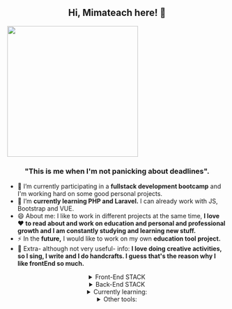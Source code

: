 ### 
<h2 align="center">Hi, Mimateach here! 👋 </h2>
<div align="center">
  <div style="display: flex; align-items: flex-start;">
<img style="width:300px; height: auto;" src="https://sdk.bitmoji.com/render/panel/5e845383-93bc-40c1-bdde-3574c1b7c810-83bc2942-e990-4d1b-b614-ff0e9f07e23a-v1.png?transparent=1&palette=1" />
</div>
</div>

<h3 align="center">"This is me when I'm not panicking about deadlines".</h3>


<!--
**mimateach/mimateach** is a ✨ _special_ ✨ repository because its `README.md` (this file) appears on your GitHub profile.

Here are some ideas to get you started:
- 🤔 I’m looking for help with ...
- 💬 Ask me about ...
- 📫 How to reach me: 
- 😄 Pronouns: ...
- ⚡ Fun fact: ...
-->

- 🔭 I’m currently participating in a **fullstack development bootcamp** and I'm working hard on some good personal projects.
- 🌱 I’m **currently learning PHP and Laravel.** I can already work with JS, Bootstrap and VUE. 
- 😄 About me: I like to work in different projects at the same time, **I love ❤️ to read about and work on education and personal and professional growth and I am constantly studying and learning new stuff.**
- ⚡ In the **future,** I would like to work on my own **education tool project.**
- 🤔 Extra- although not very useful- info: **I love doing creative activities, so I sing, I write and I do handcrafts. I guess that's the reason why I like frontEnd so much.**


<details>
  <summary align="center">Front-End STACK</summary>
  <div align="center">
      <img src="https://logodownload.org/wp-content/uploads/2016/10/html5-logo-8.png" style="width:44px; height: auto;">
      <img src="https://cdn1.iconfinder.com/data/icons/logotypes/32/badge-css-3-512.png" style="width:50px; height: auto;">
      <img src="https://cdn-icons-png.flaticon.com/512/5968/5968672.png" style="width:50px; height: auto;">
      <img src="https://cdn-icons-png.flaticon.com/512/5968/5968292.png" style="width:50px; height: auto;">
      <img src="https://cdn.freebiesupply.com/logos/large/2x/vue-9-logo-png-transparent.png" style="width:55px; height: auto;">
      <img src="https://codekitapp.com/images/help/free-tailwind-icon@2x.png" style="width:70px; height: auto;">
  </div>
</details>
<details>
  <summary align="center">Back-End STACK</summary>
  <div align="center"; style="display: flex; align-items: flex-start;">
      <img src="https://cdn.freebiesupply.com/logos/large/2x/mysql-5-logo-png-transparent.png" style="width:50px; height: auto;">
      <img src="https://cdn.freebiesupply.com/logos/large/2x/php-1-logo-png-transparent.png" style="width:50px; height: auto;">
      <img src="https://logospng.org/download/laravel/logo-laravel-icon-1024.png" style="width:50px; height: auto;"> 
      <img src="https://images.vexels.com/media/users/3/166401/isolated/preview/b82aa7ac3f736dd78570dd3fa3fa9e24-java-programming-language-icon-by-vexels.png" style="width:50px; height: auto;">
      
   </div>
  </details>
  <details>
  <summary align="center">Currently learning:</summary>
  <div align="center"; style="display: flex; align-items: flex-start;">
      <img src="https://cdn-icons-png.flaticon.com/512/1126/1126012.png" style="width:50px; height: auto;">
   </div>
   </details>
   <details>
  <summary align="center">Other tools:</summary>
  <div align="center"; style="display: flex; align-items: flex-start;">
    <h5><span style="color: #794D6A">VSCode</span>  <span style="color: #EE8888">Figma</span>  <span style="color: #F7D497">Jira</span>  <span style="color: #D9832D">Trello</span>  <span style="color: #3A3B16">GitKraken</span></h5>
   </div>
   </details>
